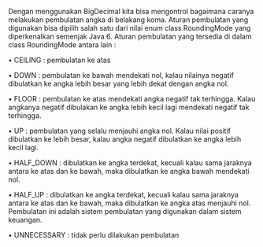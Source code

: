 Dengan menggunakan BigDecimal kita bisa mengontrol bagaimana caranya melakukan
pembulatan angka di belakang koma. Aturan pembulatan yang digunakan bisa dipilih salah
satu dari nilai enum class RoundingMode yang diperkenalkan semenjak Java 6. Aturan
pembulatan yang tersedia di dalam class RoundingMode antara lain :

• CEILING : pembulatan ke atas

• DOWN : pembulatan ke bawah mendekati nol, kalau nilainya negatif dibulatkan ke angka
lebih besar yang lebih dekat dengan angka nol.

• FLOOR : pembulatan ke atas mendekati angka negatif tak terhingga. Kalau angkanya
negatif dibulakan ke angka lebih kecil lagi mendekati negatif tak terhingga.

• UP : pembulatan yang selalu menjauhi angka nol. Kalau nilai positif dibulatkan ke lebih
besar, kalau angka negatif dibulatkan ke angka lebih kecil lagi.

• HALF_DOWN : dibulatkan ke angka terdekat, kecuali kalau sama jaraknya antara ke atas
dan ke bawah, maka dibulatkan ke angka bawah mendekati nol.

• HALF_UP : dibulatkan ke angka terdekat, kecuali kalau sama jaraknya antara ke atas dan
ke bawah, maka dibulatkan ke angka atas menjauhi nol. Pembulatan ini adalah sistem
pembulatan yang digunakan dalam sistem keuangan.

• UNNECESSARY : tidak perlu dilakukan pembulatan